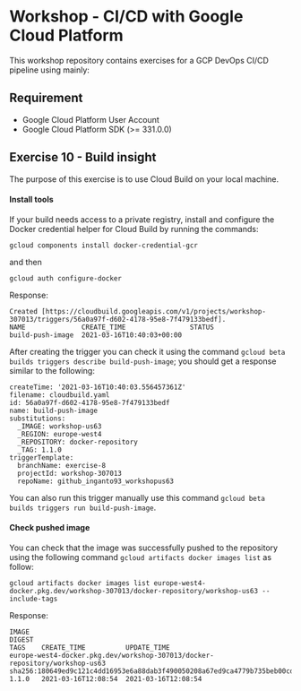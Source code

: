 
# Workshop - CI/CD with Google Cloud Platform

This workshop repository contains exercises for a GCP DevOps CI/CD pipeline using mainly:


## Requirement

*	Google Cloud Platform User Account
*	Google Cloud Platform SDK (>= 331.0.0)


## Exercise 10 - Build insight
The purpose of this exercise is to use Cloud Build on your local machine.


#### Install tools
If your build needs access to a private registry, install and configure the Docker credential helper for Cloud Build by running the commands:

`gcloud components install docker-credential-gcr`

and then

`gcloud auth configure-docker`
	
Response:

	Created [https://cloudbuild.googleapis.com/v1/projects/workshop-307013/triggers/56a0a97f-d602-4178-95e8-7f479133bedf].
	NAME              CREATE_TIME                STATUS
	build-push-image  2021-03-16T10:40:03+00:00
	
After creating the trigger you can check it using the command `gcloud beta builds triggers describe build-push-image`; you should get a response similar to the following:

	createTime: '2021-03-16T10:40:03.556457361Z'
	filename: cloudbuild.yaml
	id: 56a0a97f-d602-4178-95e8-7f479133bedf
	name: build-push-image
	substitutions:
	  _IMAGE: workshop-us63
	  _REGION: europe-west4
	  _REPOSITORY: docker-repository
	  _TAG: 1.1.0
	triggerTemplate:
	  branchName: exercise-8
	  projectId: workshop-307013
	  repoName: github_inganto93_workshopus63

You can also run this trigger manually use this command `gcloud beta builds triggers run build-push-image`.

#### Check pushed image
You can check that the image was successfully pushed to the repository using the following command `gcloud artifacts docker images list` as follow:

	gcloud artifacts docker images list europe-west4-docker.pkg.dev/workshop-307013/docker-repository/workshop-us63 --include-tags

Response:

	IMAGE                                                                        DIGEST                                                                   TAGS    CREATE_TIME          UPDATE_TIME
	europe-west4-docker.pkg.dev/workshop-307013/docker-repository/workshop-us63  sha256:180649ed9c121c4dd16953e6a88dab3f490050208a67ed9ca4779b735beb00cd  1.1.0   2021-03-16T12:08:54  2021-03-16T12:08:54
